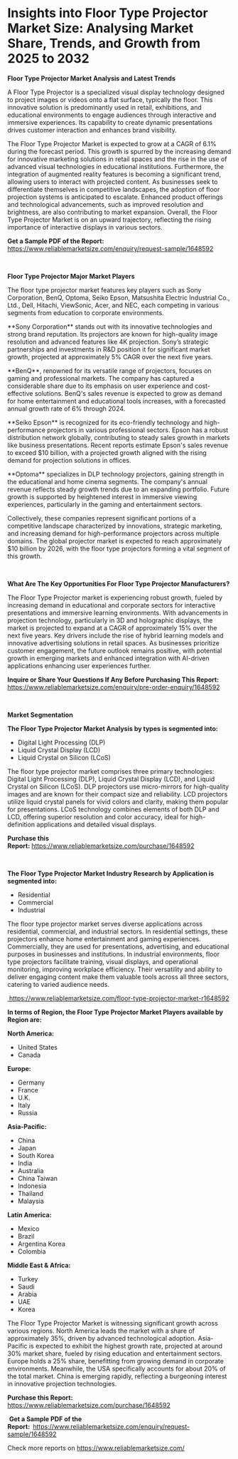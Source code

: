 <p><h1>Insights into Floor Type Projector Market Size: Analysing Market Share, Trends, and Growth from 2025 to 2032</h1></p><p><strong>Floor Type Projector Market Analysis and Latest Trends</strong></p>
<p><p>A Floor Type Projector is a specialized visual display technology designed to project images or videos onto a flat surface, typically the floor. This innovative solution is predominantly used in retail, exhibitions, and educational environments to engage audiences through interactive and immersive experiences. Its capability to create dynamic presentations drives customer interaction and enhances brand visibility.</p><p>The Floor Type Projector Market is expected to grow at a CAGR of 6.1% during the forecast period. This growth is spurred by the increasing demand for innovative marketing solutions in retail spaces and the rise in the use of advanced visual technologies in educational institutions. Furthermore, the integration of augmented reality features is becoming a significant trend, allowing users to interact with projected content. As businesses seek to differentiate themselves in competitive landscapes, the adoption of floor projection systems is anticipated to escalate. Enhanced product offerings and technological advancements, such as improved resolution and brightness, are also contributing to market expansion. Overall, the Floor Type Projector Market is on an upward trajectory, reflecting the rising importance of interactive displays in various sectors.</p></p>
<p><strong>Get a Sample PDF of the Report:&nbsp;</strong> <a href="https://www.reliablemarketsize.com/enquiry/request-sample/1648592?utm_campaign=2528&utm_medium=2&utm_source=Github&utm_content=ia&utm_term=25032025&utm_id=floor-type-projector">https://www.reliablemarketsize.com/enquiry/request-sample/1648592</a></p>
<p>&nbsp;</p>
<p><strong>Floor Type Projector Major Market Players</strong></p>
<p><p>The floor type projector market features key players such as Sony Corporation, BenQ, Optoma, Seiko Epson, Matsushita Electric Industrial Co., Ltd., Dell, Hitachi, ViewSonic, Acer, and NEC, each competing in various segments from education to corporate environments.</p><p>**Sony Corporation** stands out with its innovative technologies and strong brand reputation. Its projectors are known for high-quality image resolution and advanced features like 4K projection. Sony’s strategic partnerships and investments in R&D position it for significant market growth, projected at approximately 5% CAGR over the next five years.</p><p>**BenQ**, renowned for its versatile range of projectors, focuses on gaming and professional markets. The company has captured a considerable share due to its emphasis on user experience and cost-effective solutions. BenQ's sales revenue is expected to grow as demand for home entertainment and educational tools increases, with a forecasted annual growth rate of 6% through 2024.</p><p>**Seiko Epson** is recognized for its eco-friendly technology and high-performance projectors in various professional sectors. Epson has a robust distribution network globally, contributing to steady sales growth in markets like business presentations. Recent reports estimate Epson's sales revenue to exceed $10 billion, with a projected growth aligned with the rising demand for projection solutions in offices.</p><p>**Optoma** specializes in DLP technology projectors, gaining strength in the educational and home cinema segments. The company's annual revenue reflects steady growth trends due to an expanding portfolio. Future growth is supported by heightened interest in immersive viewing experiences, particularly in the gaming and entertainment sectors.</p><p>Collectively, these companies represent significant portions of a competitive landscape characterized by innovations, strategic marketing, and increasing demand for high-performance projectors across multiple domains. The global projector market is expected to reach approximately $10 billion by 2026, with the floor type projectors forming a vital segment of this growth.</p></p>
<p>&nbsp;</p>
<p><strong>What Are The Key Opportunities For Floor Type Projector Manufacturers?</strong></p>
<p><p>The Floor Type Projector market is experiencing robust growth, fueled by increasing demand in educational and corporate sectors for interactive presentations and immersive learning environments. With advancements in projection technology, particularly in 3D and holographic displays, the market is projected to expand at a CAGR of approximately 15% over the next five years. Key drivers include the rise of hybrid learning models and innovative advertising solutions in retail spaces. As businesses prioritize customer engagement, the future outlook remains positive, with potential growth in emerging markets and enhanced integration with AI-driven applications enhancing user experiences further.</p></p>
<p><strong>Inquire or Share Your Questions If Any Before Purchasing This Report:</strong> <a href="https://www.reliablemarketsize.com/enquiry/pre-order-enquiry/1648592?utm_campaign=2528&utm_medium=2&utm_source=Github&utm_content=ia&utm_term=25032025&utm_id=floor-type-projector">https://www.reliablemarketsize.com/enquiry/pre-order-enquiry/1648592</a></p>
<p>&nbsp;</p>
<p><strong>Market Segmentation</strong></p>
<p><strong>The Floor Type Projector Market Analysis by types is segmented into:</strong></p>
<p><ul><li>Digital Light Processing (DLP)</li><li>Liquid Crystal Display (LCD)</li><li>Liquid Crystal on Silicon (LCoS)</li></ul></p>
<p><p>The floor type projector market comprises three primary technologies: Digital Light Processing (DLP), Liquid Crystal Display (LCD), and Liquid Crystal on Silicon (LCoS). DLP projectors use micro-mirrors for high-quality images and are known for their compact size and reliability. LCD projectors utilize liquid crystal panels for vivid colors and clarity, making them popular for presentations. LCoS technology combines elements of both DLP and LCD, offering superior resolution and color accuracy, ideal for high-definition applications and detailed visual displays.</p></p>
<p><strong>Purchase this Report:&nbsp;</strong><a href="https://www.reliablemarketsize.com/purchase/1648592?utm_campaign=2528&utm_medium=2&utm_source=Github&utm_content=ia&utm_term=25032025&utm_id=floor-type-projector">https://www.reliablemarketsize.com/purchase/1648592</a></p>
<p>&nbsp;</p>
<p><strong>The Floor Type Projector Market Industry Research by Application is segmented into:</strong></p>
<p><ul><li>Residential</li><li>Commercial</li><li>Industrial</li></ul></p>
<p><p>The floor type projector market serves diverse applications across residential, commercial, and industrial sectors. In residential settings, these projectors enhance home entertainment and gaming experiences. Commercially, they are used for presentations, advertising, and educational purposes in businesses and institutions. In industrial environments, floor type projectors facilitate training, visual displays, and operational monitoring, improving workplace efficiency. Their versatility and ability to deliver engaging content make them valuable tools across all three sectors, catering to varied audience needs.</p></p>
<p><a href="https://www.reliablemarketsize.com/floor-type-projector-market-r1648592?utm_campaign=2528&utm_medium=2&utm_source=Github&utm_content=ia&utm_term=25032025&utm_id=floor-type-projector">&nbsp;https://www.reliablemarketsize.com/floor-type-projector-market-r1648592</a></p>
<p><strong>In terms of Region, the Floor Type Projector Market Players available by Region are:</strong></p>
<p>
    <p> <strong> North America: </strong>
        <ul>
            <li>United States</li>
            <li>Canada</li>
        </ul>
        </p> 
    <p> <strong> Europe: </strong>
        <ul>
            <li>Germany</li>
            <li>France</li>
            <li>U.K.</li>
            <li>Italy</li>
            <li>Russia</li>
        </ul>
        </p> 
    <p> <strong> Asia-Pacific: </strong>
        <ul>
            <li>China</li>
            <li>Japan</li>
            <li>South Korea</li>
            <li>India</li>
            <li>Australia</li>
            <li>China Taiwan</li>
            <li>Indonesia</li>
            <li>Thailand</li>
            <li>Malaysia</li>
        </ul>
        </p> 
    <p> <strong> Latin America: </strong>
        <ul>
            <li>Mexico</li>
            <li>Brazil</li>
            <li>Argentina Korea</li>
            <li>Colombia</li>
        </ul>
        </p> 
    <p> <strong> Middle East & Africa: </strong>
        <ul>
            <li>Turkey</li>
            <li>Saudi</li>
            <li>Arabia</li>
            <li>UAE</li>
            <li>Korea</li>
        </ul>
    </p>
    </p>
<p><p>The Floor Type Projector Market is witnessing significant growth across various regions. North America leads the market with a share of approximately 35%, driven by advanced technological adoption. Asia-Pacific is expected to exhibit the highest growth rate, projected at around 30% market share, fueled by rising education and entertainment sectors. Europe holds a 25% share, benefitting from growing demand in corporate environments. Meanwhile, the USA specifically accounts for about 20% of the total market. China is emerging rapidly, reflecting a burgeoning interest in innovative projection technologies.</p></p>
<p><strong>Purchase this Report: </strong><a href="https://www.reliablemarketsize.com/purchase/1648592?utm_campaign=2528&utm_medium=2&utm_source=Github&utm_content=ia&utm_term=25032025&utm_id=floor-type-projector">https://www.reliablemarketsize.com/purchase/1648592</a></p>
<p>&nbsp;<strong>Get a Sample PDF of the Report:&nbsp;&nbsp;</strong><a href="https://www.reliablemarketsize.com/enquiry/request-sample/1648592?utm_campaign=2528&utm_medium=2&utm_source=Github&utm_content=ia&utm_term=25032025&utm_id=floor-type-projector">https://www.reliablemarketsize.com/enquiry/request-sample/1648592</a></p>
<p><strong></strong></p>
<p>Check more reports on <a href="https://www.reliablemarketsize.com/?utm_campaign=2528&utm_medium=2&utm_source=Github&utm_content=ia&utm_term=25032025&utm_id=floor-type-projector">https://www.reliablemarketsize.com/</a></p>
